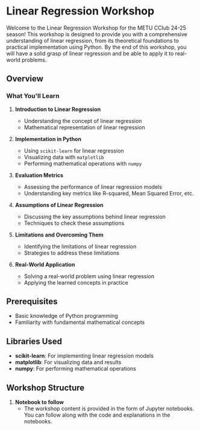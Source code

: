 # Linear Regression Workshop

Welcome to the Linear Regression Workshop for the METU CClub 24-25 season! This workshop is designed to provide you with a comprehensive understanding of linear regression, from its theoretical foundations to practical implementation using Python. By the end of this workshop, you will have a solid grasp of linear regression and be able to apply it to real-world problems.

## Overview

### What You'll Learn

1. **Introduction to Linear Regression**
   - Understanding the concept of linear regression
   - Mathematical representation of linear regression

2. **Implementation in Python**
   - Using `scikit-learn` for linear regression
   - Visualizing data with `matplotlib`
   - Performing mathematical operations with `numpy`

3. **Evaluation Metrics**
   - Assessing the performance of linear regression models
   - Understanding key metrics like R-squared, Mean Squared Error, etc.

4. **Assumptions of Linear Regression**
   - Discussing the key assumptions behind linear regression
   - Techniques to check these assumptions

5. **Limitations and Overcoming Them**
   - Identifying the limitations of linear regression
   - Strategies to address these limitations

6. **Real-World Application**
   - Solving a real-world problem using linear regression
   - Applying the learned concepts in practice

## Prerequisites

- Basic knowledge of Python programming
- Familiarity with fundamental mathematical concepts

## Libraries Used

- **scikit-learn**: For implementing linear regression models
- **matplotlib**: For visualizing data and results
- **numpy**: For performing mathematical operations

## Workshop Structure

1. **Notebook to follow**
    - The workshop content is provided in the form of Jupyter notebooks. You can follow along with the code and explanations in the notebooks.

